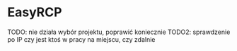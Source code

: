 # EasyRCP

TODO: nie działa wybór projektu, poprawić koniecznie
TODO2: sprawdzenie po IP czy jest ktoś w pracy na miejscu, czy zdalnie
